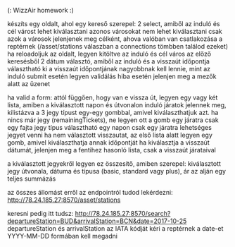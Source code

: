 (: WizzAir homework :)

készíts egy oldalt, ahol egy kereső szerepel:
2 select, amiből az induló és cél várost lehet kiválasztani
azonos városokat nem lehet kiválasztani
csak azok a városok jelenjenek meg célként, ahova valóban van csatlakozása a reptérnek (/asset/stations válaszban a connections tömbben találod ezeket)
ha reloadoljuk az oldalt, legyen kitöltve az induló és cél város az előző keresésből
2 dátum választó, amiből az induló és a visszaút időpontja választható ki
a visszaút időpontjának nagyobbnak kell lennie, mint az induló
submit esetén legyen validálás
hiba esetén jelenjen meg a mezők alatt az üzenet

ha valid a form:
attól függően, hogy van e vissza út, legyen egy vagy két lista, amiben a kiválasztott napon és útvonalon induló járatok jelennek meg, kilistázva a 3 jegy típust egy-egy gombbal, amivel kiválaszthatjuk azt. ha nincs már jegy (remainingTickets), ne legyen ott a gomb
egy járatra csak egy fajta jegy típus választható
egy napon csak egy járatra lehetséges jegyet venni
ha nem választott visszautat, az első lista alatt legyen egy gomb, amivel kiválaszthatja annak időpontját
ha kiválasztja a visszaút dátumát, jelenjen meg a fentihez hasonló lista, csak a visszaút járataival

a kiválasztott jegyekről legyen ez összesítő, amiben szerepel:
kiválasztott jegy útvonala, dátuma és típusa (basic, standard vagy plus), ár
az alján egy teljes summázás

az összes állomást erről az endpointról tudod lekérdezni: http://78.24.185.27:8570/asset/stations

keresni pedig itt tudsz:
http://78.24.185.27:8570/search?departureStation=BUD&arrivalStation=BCN&date=2017-10-25
departureStation és arrivalStation az IATA kódját kéri a reptérnek
a date-et YYYY-MM-DD formában kell megadni
